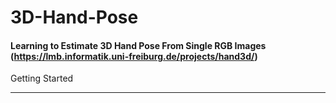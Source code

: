 # 3D-Hand-Pose

#### Learning to Estimate 3D Hand Pose From Single RGB Images (https://lmb.informatik.uni-freiburg.de/projects/hand3d/)



Getting Started<hr/>

